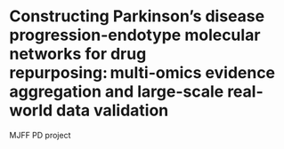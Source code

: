 # Constructing Parkinson’s disease progression-endotype molecular networks for drug repurposing: multi-omics evidence aggregation and large-scale real-world data validation 
MJFF PD project
